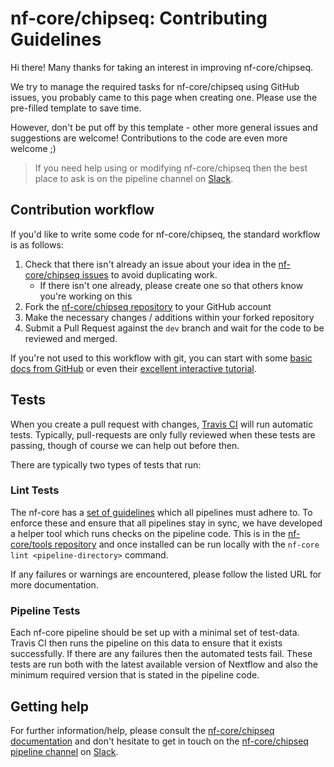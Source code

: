 # nf-core/chipseq: Contributing Guidelines

Hi there! Many thanks for taking an interest in improving nf-core/chipseq.

We try to manage the required tasks for nf-core/chipseq using GitHub issues, you probably came to this page when creating one. Please use the pre-filled template to save time.

However, don't be put off by this template - other more general issues and suggestions are welcome! Contributions to the code are even more welcome ;)

> If you need help using or modifying nf-core/chipseq then the best place to ask is on the pipeline channel on [Slack](https://nf-co.re/join/slack/).



## Contribution workflow
If you'd like to write some code for nf-core/chipseq, the standard workflow
is as follows:

1. Check that there isn't already an issue about your idea in the
   [nf-core/chipseq issues](https://github.com/nf-core/chipseq/issues) to avoid
   duplicating work.
    * If there isn't one already, please create one so that others know you're working on this
2. Fork the [nf-core/chipseq repository](https://github.com/nf-core/chipseq) to your GitHub account
3. Make the necessary changes / additions within your forked repository
4. Submit a Pull Request against the `dev` branch and wait for the code to be reviewed and merged.

If you're not used to this workflow with git, you can start with some [basic docs from GitHub](https://help.github.com/articles/fork-a-repo/) or even their [excellent interactive tutorial](https://try.github.io/).


## Tests
When you create a pull request with changes, [Travis CI](https://travis-ci.org/) will run automatic tests.
Typically, pull-requests are only fully reviewed when these tests are passing, though of course we can help out before then.

There are typically two types of tests that run:

### Lint Tests
The nf-core has a [set of guidelines](https://nf-co.re/developers/guidelines) which all pipelines must adhere to.
To enforce these and ensure that all pipelines stay in sync, we have developed a helper tool which runs checks on the pipeline code. This is in the [nf-core/tools repository](https://github.com/nf-core/tools) and once installed can be run locally with the `nf-core lint <pipeline-directory>` command.

If any failures or warnings are encountered, please follow the listed URL for more documentation.

### Pipeline Tests
Each nf-core pipeline should be set up with a minimal set of test-data.
Travis CI then runs the pipeline on this data to ensure that it exists successfully.
If there are any failures then the automated tests fail.
These tests are run both with the latest available version of Nextflow and also the minimum required version that is stated in the pipeline code.

## Getting help
For further information/help, please consult the [nf-core/chipseq documentation](https://github.com/nf-core/chipseq#documentation) and don't hesitate to get in touch on the [nf-core/chipseq pipeline channel](https://nfcore.slack.com/channels/chipseq) on [Slack](https://nf-co.re/join/slack/).
